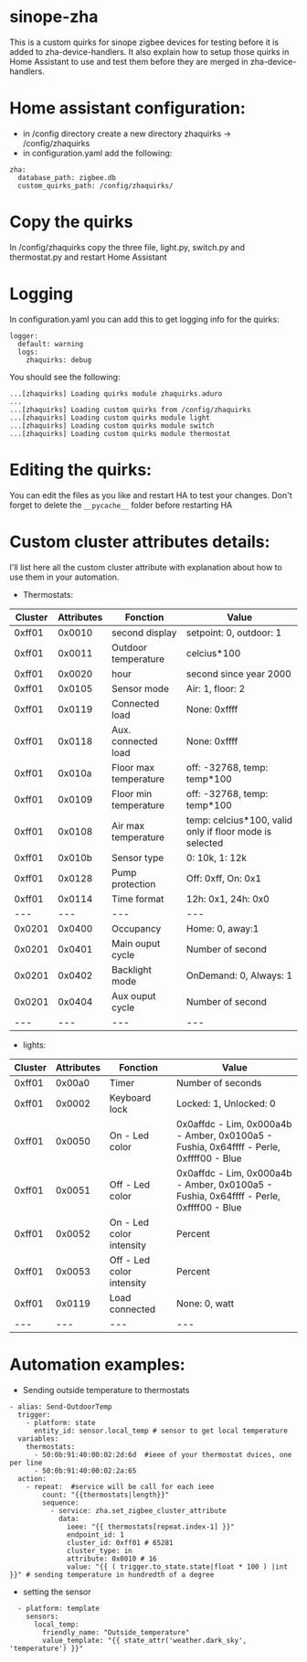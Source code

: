 # sinope-zha
This is a custom quirks for sinope zigbee devices for testing before it is added to zha-device-handlers. It also explain how to setup those quirks in Home Assistant to use and test them before they are merged in zha-device-handlers.

# Home assistant configuration:
- in /config directory create a new directory zhaquirks -> /config/zhaquirks
- in configuration.yaml add the following:
```
zha:
  database_path: zigbee.db
  custom_quirks_path: /config/zhaquirks/
```
# Copy the quirks
In /config/zhaquirks copy the three file, light.py, switch.py and thermostat.py and restart Home Assistant

# Logging
In configuration.yaml you can add this to get logging info for the quirks:
```
logger:
  default: warning
  logs:
    zhaquirks: debug
```
You should see the following:
```
...[zhaquirks] Loading quirks module zhaquirks.aduro
...
...[zhaquirks] Loading custom quirks from /config/zhaquirks
...[zhaquirks] Loading custom quirks module light
...[zhaquirks] Loading custom quirks module switch
...[zhaquirks] Loading custom quirks module thermostat
```

# Editing the quirks:
You can edit the files as you like and restart HA to test your changes. Don't forget to delete the ```__pycache__``` folder before restarting HA

# Custom cluster attributes details:

I'll list here all the custom cluster attribute with explanation about how to use them in your automation.
- Thermostats:

|Cluster|Attributes|Fonction |Value
| --- | --- | --- | ---
|0xff01|0x0010|second display|setpoint: 0, outdoor: 1
|0xff01|0x0011|Outdoor temperature| celcius*100
|0xff01|0x0020|hour| second since year 2000
|0xff01|0x0105|Sensor mode|Air: 1, floor: 2
|0xff01|0x0119|Connected load|None: 0xffff
|0xff01| 0x0118|Aux. connected load| None: 0xffff
|0xff01|0x010a|Floor max temperature| off: -32768, temp: temp*100
|0xff01|0x0109|Floor min temperature| off: -32768, temp: temp*100
|0xff01|0x0108|Air max temperature|temp: celcius*100, valid only if floor mode is selected
|0xff01|0x010b|Sensor type|0: 10k, 1: 12k
|0xff01|0x0128|Pump protection| Off: 0xff, On: 0x1
|0xff01|0x0114|Time format|12h: 0x1, 24h: 0x0
| --- | --- | --- | ---
|0x0201| 0x0400 |Occupancy|Home: 0, away:1
|0x0201| 0x0401 |Main ouput cycle|Number of second
|0x0201|0x0402 |Backlight mode|OnDemand: 0, Always: 1
|0x0201| 0x0404|Aux ouput cycle|Number of second
| --- | --- | --- | ---

- lights:

|Cluster|Attributes|Fonction |Value
| --- | --- | --- | ---
0xff01|0x00a0|Timer|Number of seconds
|0xff01| 0x0002|Keyboard lock| Locked: 1, Unlocked: 0
|0xff01|0x0050|On - Led color|0x0affdc - Lim, 0x000a4b - Amber, 0x0100a5 - Fushia, 0x64ffff - Perle, 0xffff00 - Blue
|0xff01|0x0051|Off - Led color|0x0affdc - Lim, 0x000a4b - Amber, 0x0100a5 - Fushia, 0x64ffff - Perle, 0xffff00 - Blue
|0xff01| 0x0052|On - Led color intensity|Percent
|0xff01|0x0053|Off - Led color intensity| Percent
|0xff01|0x0119|Load connected|None: 0, watt
| --- | --- | --- | ---

# Automation examples:
- Sending outside temperature to thermostats
```
- alias: Send-OutdoorTemp
  trigger:
    - platform: state
      entity_id: sensor.local_temp # sensor to get local temperature
  variables:
    thermostats:
      - 50:0b:91:40:00:02:2d:6d  #ieee of your thermostat dvices, one per line
      - 50:0b:91:40:00:02:2a:65
  action:
    - repeat:  #service will be call for each ieee
        count: "{{thermostats|length}}"
        sequence:
          - service: zha.set_zigbee_cluster_attribute
            data:
              ieee: "{{ thermostats[repeat.index-1] }}"
              endpoint_id: 1
              cluster_id: 0xff01 # 65281
              cluster_type: in
              attribute: 0x0010 # 16
              value: "{{ ( trigger.to_state.state|float * 100 ) |int }}" # sending temperature in hundredth of a degree
```

- setting the sensor
```
  - platform: template
    sensors:
      local_temp:
        friendly_name: "Outside_temperature"
        value_template: "{{ state_attr('weather.dark_sky', 'temperature') }}"
```


